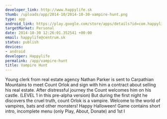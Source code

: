 ```yaml
--- 
developer_link: http://www.happylife.sk
thumb: /uploads/app/2014-10/2014-10-30-vampire-hunt.png
type: app
android_link: https://play.google.com/store/apps/details?id=com.happylife.vampirehunt
targetMarket: Personal
date: 2014-10-30 12:26:01.352541 +00:00
email: happylife@centrum.sk
status: publish
devices: 
- android
developer: Happylife
permalink: /app/vampire-hunt
title: Vampire Hunt
---
```


Young clerk from real estate agency Nathan Parker is sent to Carpathian Mountains to meet Count Orlok and sign with him a contract about selling his real estate.
After distressful journey the Count welcomes him on his castle. (LEVEL 1 in this pre-alpha version)
But during the first night he discovers the cruel truth, count Orlok is a vampire.
Welcome to the world of vampires, bats and other monsters!
Happy Halloween!
Game contains short intro, incomplete menu (only Play, About, Donate) and 1st l
